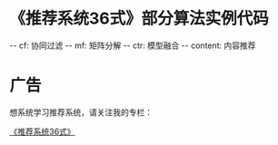# 《推荐系统36式》部分算法实例代码

-- cf: 协同过滤
-- mf: 矩阵分解
-- ctr: 模型融合
-- content: 内容推荐

# 广告

想系统学习推荐系统，请关注我的专栏：

[《推荐系统36式》](https://time.geekbang.org/column/intro/74)
